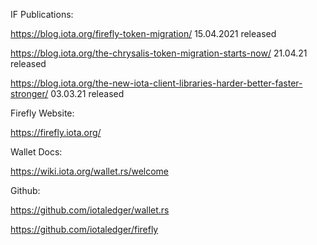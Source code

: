 IF Publications:

https://blog.iota.org/firefly-token-migration/ 15.04.2021 released

https://blog.iota.org/the-chrysalis-token-migration-starts-now/ 21.04.21 released

https://blog.iota.org/the-new-iota-client-libraries-harder-better-faster-stronger/ 03.03.21 released

Firefly Website:

https://firefly.iota.org/

Wallet Docs:

https://wiki.iota.org/wallet.rs/welcome

Github:

https://github.com/iotaledger/wallet.rs

https://github.com/iotaledger/firefly
